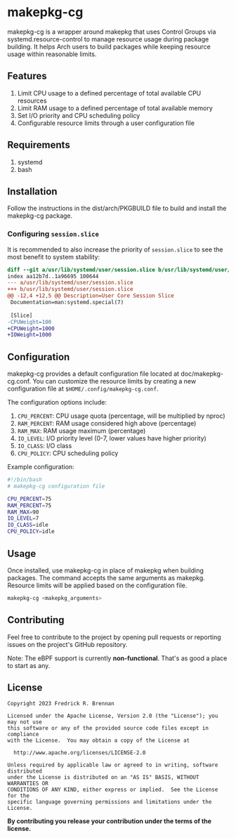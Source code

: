# makepkg-cg

makepkg-cg is a wrapper around makepkg that uses Control Groups via
systemd.resource-control to manage resource usage during package building. It
helps Arch users to build packages while keeping resource usage within
reasonable limits.

## Features

1.  Limit CPU usage to a defined percentage of total available CPU resources
2.  Limit RAM usage to a defined percentage of total available memory
3.  Set I/O priority and CPU scheduling policy
4.  Configurable resource limits through a user configuration file

## Requirements

1.  systemd
2.  bash

## Installation

Follow the instructions in the dist/arch/PKGBUILD file to build and install the
makepkg-cg package.

### Configuring `session.slice`

It is recommended to also increase the priority of `session.slice` to see the
most benefit to system stability:

```diff
diff --git a/usr/lib/systemd/user/session.slice b/usr/lib/systemd/user/session.slice
index aa12b7d..1a96695 100644
--- a/usr/lib/systemd/user/session.slice
+++ b/usr/lib/systemd/user/session.slice
@@ -12,4 +12,5 @@ Description=User Core Session Slice
 Documentation=man:systemd.special(7)
 
 [Slice]
-CPUWeight=100
+CPUWeight=1000
+IOWeight=1000
```

## Configuration

makepkg-cg provides a default configuration file located at doc/makepkg-cg.conf.
You can customize the resource limits by creating a new configuration file at
`$HOME/.config/makepkg-cg.conf`.

The configuration options include:

1.  `CPU_PERCENT`: CPU usage quota (percentage, will be multiplied by nproc)
2.  `RAM_PERCENT`: RAM usage considered high above (percentage)
3.  `RAM_MAX`: RAM usage maximum (percentage)
4.  `IO_LEVEL`: I/O priority level (0-7, lower values have higher priority)
5.  `IO_CLASS`: I/O class
6.  `CPU_POLICY`: CPU scheduling policy

Example configuration:

```bash
#!/bin/bash
# makepkg-cg configuration file

CPU_PERCENT=75
RAM_PERCENT=75
RAM_MAX=90
IO_LEVEL=7
IO_CLASS=idle
CPU_POLICY=idle
```

## Usage

Once installed, use makepkg-cg in place of makepkg when building packages. The
command accepts the same arguments as makepkg. Resource limits will be applied
based on the configuration file.

```bash
makepkg-cg <makepkg_arguments>
```

## Contributing

Feel free to contribute to the project by opening pull requests or reporting
issues on the project's GitHub repository.

Note: The eBPF support is currently **non-functional**. That's as good a place
to start as any.

## License

```
Copyright 2023 Fredrick R. Brennan

Licensed under the Apache License, Version 2.0 (the "License"); you may not use
this software or any of the provided source code files except in compliance
with the License.  You may obtain a copy of the License at

  http://www.apache.org/licenses/LICENSE-2.0

Unless required by applicable law or agreed to in writing, software distributed
under the License is distributed on an "AS IS" BASIS, WITHOUT WARRANTIES OR
CONDITIONS OF ANY KIND, either express or implied.  See the License for the
specific language governing permissions and limitations under the License.
```

**By contributing you release your contribution under the terms of the license.**
